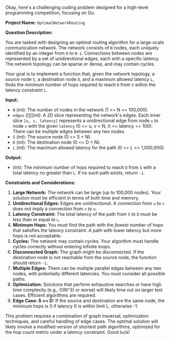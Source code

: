 Okay, here's a challenging coding problem designed for a high-level programming competition, focusing on Go.

**Project Name:** `OptimalNetworkRouting`

**Question Description:**

You are tasked with designing an optimal routing algorithm for a large-scale communication network. The network consists of `N` nodes, each uniquely identified by an integer from `0` to `N-1`. Connections between nodes are represented by a set of unidirectional edges, each with a specific latency. The network topology can be sparse or dense, and may contain cycles.

Your goal is to implement a function that, given the network topology, a source node `S`, a destination node `D`, and a maximum allowed latency `L`, finds the *minimum* number of hops required to reach `D` from `S` within the latency constraint `L`.

**Input:**

*   `N` (int): The number of nodes in the network (1 <= N <= 100,000).
*   `edges` ([][]int): A 2D slice representing the network's edges. Each inner slice `[u, v, latency]` represents a unidirectional edge from node `u` to node `v` with the given `latency` (0 <= u, v < N, 0 <= latency <= 100).  There can be multiple edges between any two nodes.
*   `S` (int): The source node (0 <= S < N).
*   `D` (int): The destination node (0 <= D < N).
*   `L` (int): The maximum allowed latency for the path (0 <= L <= 1,000,000).

**Output:**

*   (int): The minimum number of hops required to reach `D` from `S` with a total latency no greater than `L`. If no such path exists, return `-1`.

**Constraints and Considerations:**

1.  **Large Network:** The network can be large (up to 100,000 nodes).  Your solution must be efficient in terms of both time and memory.
2.  **Unidirectional Edges:**  Edges are unidirectional. A connection from `u` to `v` does not imply a connection from `v` to `u`.
3.  **Latency Constraint:** The total latency of the path from `S` to `D` must be less than or equal to `L`.
4.  **Minimum Hops:** You must find the path with the *fewest* number of hops that satisfies the latency constraint.  A path with lower latency but more hops is not acceptable.
5.  **Cycles:** The network may contain cycles. Your algorithm must handle cycles correctly without entering infinite loops.
6.  **Disconnected Graph:** The graph might be disconnected. If the destination node is not reachable from the source node, the function should return `-1`.
7.  **Multiple Edges:** There can be multiple parallel edges between any two nodes, with potentially different latencies. You must consider all possible paths.
8.  **Optimization:**  Solutions that perform exhaustive searches or have high time complexity (e.g., O(N^3) or worse) will likely time out on larger test cases.  Efficient algorithms are required.
9.  **Edge Case: S == D:** If the source and destination are the same node, the minimum hops is 0 if latency 0 is within limit L, otherwise -1.

This problem requires a combination of graph traversal, optimization techniques, and careful handling of edge cases. The optimal solution will likely involve a modified version of shortest path algorithms, optimized for the hop count metric under a latency constraint. Good luck!
